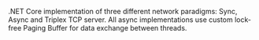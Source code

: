 .NET Core implementation of three different network paradigms: Sync, Async and Triplex TCP server. All async implementations use custom lock-free Paging Buffer for data exchange between threads.
